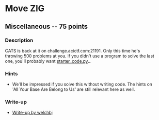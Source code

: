 # Move ZIG

## Miscellaneous -- 75 points

### Description

CATS is back at it on challenge.acictf.com:21191. Only this time he's throwing 500 problems at you. If you didn't use a program to solve the last one, you'll probably want [starter\_code.py](./starter\_code.py)...

### Hints

* We'll be impressed if you solve this without writing code. The hints on 'All Your Base Are Belong to Us' are still relevant here as well.


### Write-up

- [Write-up by welchbj](https://github.com/welchbj/ctf/tree/master/writeups/2020/CyberStakes/move-zig)
